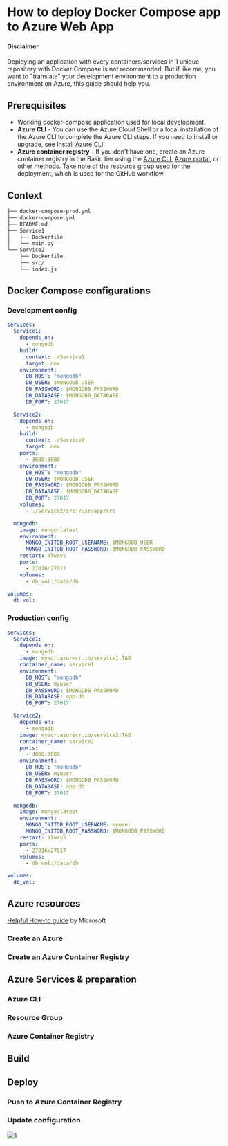 # How to deploy Docker Compose app to Azure Web App

#### Disclaimer
Deploying an application with every containers/services in 1 unique repository with Docker Compose is not recommanded. But if like me, you want to "translate" your development environment to a production environment on Azure, this guide should help you.

## Prerequisites
* Working docker-compose application used for local development.
* **Azure CLI** - You can use the Azure Cloud Shell or a local installation of the Azure CLI to complete the Azure CLI steps. If you need to install or upgrade, see [Install Azure CLI](https://docs.microsoft.com/en-us/cli/azure/install-azure-cli).
* **Azure container registry** - If you don't have one, create an Azure container registry in the Basic tier using the [Azure CLI](https://docs.microsoft.com/en-us/azure/container-registry/container-registry-get-started-azure-cli), [Azure portal](https://docs.microsoft.com/en-us/azure/container-registry/container-registry-get-started-portal), or other methods. Take note of the resource group used for the deployment, which is used for the GitHub workflow.

## Context

```bash
├── docker-compose-prod.yml
├── docker-compose.yml
├── README.md
├── Service1
│   ├── Dockerfile
│   └── main.py
└── Service2
    ├── Dockerfile
    ├── src/
    └── index.js
```
## Docker Compose configurations

### Development config
```yaml
services:
  Service1:
    depends_on:
      - mongodb
    build: 
      context: ./Service1
      target: dev
    environment:
      DB_HOST: "mongodb"
      DB_USER: $MONGODB_USER
      DB_PASSWORD: $MONGODB_PASSWORD
      DB_DATABASE: $MONGODB_DATABASE
      DB_PORT: 27017

  Service2:
    depends_on:
      - mongodb
    build: 
      context: ./Service2
      target: dev 
    ports:
      - 3000:3000
    environment:
      DB_HOST: "mongodb"
      DB_USER: $MONGODB_USER
      DB_PASSWORD: $MONGODB_PASSWORD
      DB_DATABASE: $MONGODB_DATABASE 
      DB_PORT: 27017
    volumes:
      - ./Service2/src:/usr/app/src

  mongodb:
    image: mongo:latest
    environment:
      MONGO_INITDB_ROOT_USERNAME: $MONGODB_USER
      MONGO_INITDB_ROOT_PASSWORD: $MONGODB_PASSWORD
    restart: always
    ports: 
      - 27016:27017
    volumes:
      - db_vol:/data/db

volumes:
  db_vol: 
```

### Production config
```yaml
services:
  Service1:
    depends_on:
      - mongodb
    image: myacr.azurecr.io/service1:TAG
    container_name: service1
    environment:
      DB_HOST: "mongodb"
      DB_USER: myuser
      DB_PASSWORD: $MONGODB_PASSWORD
      DB_DATABASE: app-db
      DB_PORT: 27017

  Service2:
    depends_on:
      - mongodb
    image: myacr.azurecr.io/service2:TAG
    container_name: service2
    ports:
      - 3000:3000
    environment:
      DB_HOST: "mongodb"
      DB_USER: myuser
      DB_PASSWORD: $MONGODB_PASSWORD
      DB_DATABASE: app-db
      DB_PORT: 27017

  mongodb:
    image: mongo:latest
    environment:
      MONGO_INITDB_ROOT_USERNAME: myuser
      MONGO_INITDB_ROOT_PASSWORD: $MONGODB_PASSWORD
    restart: always
    ports: 
      - 27016:27017
    volumes:
      - db_vol:/data/db

volumes:
  db_vol: 
```

## Azure resources

[Helpful How-to guide](https://docs.microsoft.com/en-us/azure/container-instances/container-instances-github-action) by Microsoft

### Create an Azure 
### Create an Azure Container Registry


## Azure Services & preparation

### Azure CLI
### Resource Group
### Azure Container Registry

## Build

## Deploy

### Push to Azure Container Registry
### Update configuration


![1](/posts/img/azure1.png)
